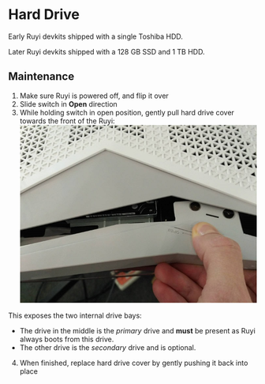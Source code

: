 # Hard Drive

Early Ruyi devkits shipped with a single Toshiba HDD.

Later Ruyi devkits shipped with a 128 GB SSD and 1 TB HDD.

## Maintenance

1. Make sure Ruyi is powered off, and flip it over
1. Slide switch in __Open__ direction
1. While holding switch in open position, gently pull hard drive cover towards the front of the Ruyi:  
![](/docs/img/harddrive_cover_open.jpg)

This exposes the two internal drive bays:

* The drive in the middle is the _primary_ drive and __must__ be present as Ruyi always boots from this drive.
* The other drive is the _secondary_ drive and is optional.

4. When finished, replace hard drive cover by gently pushing it back into place